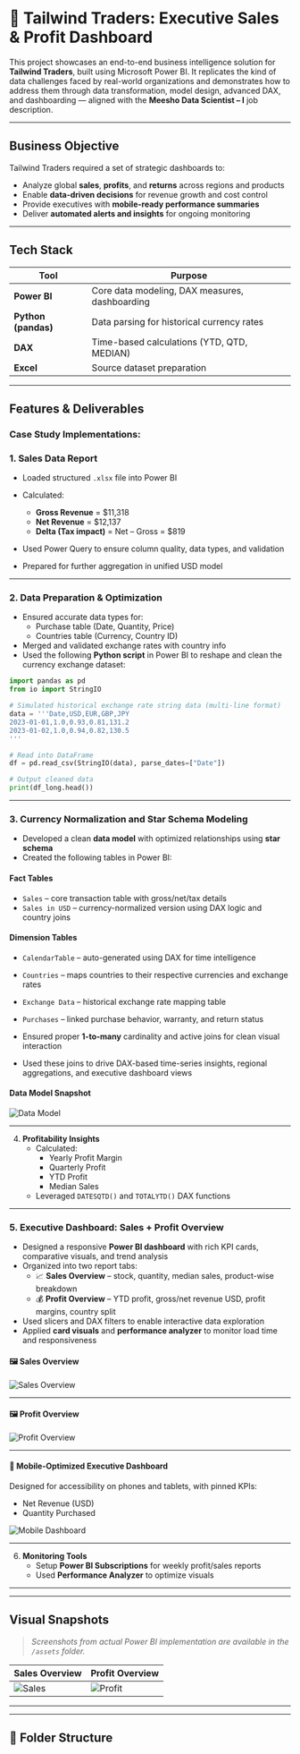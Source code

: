 # 🛒 Tailwind Traders: Executive Sales & Profit Dashboard 

This project showcases an end-to-end business intelligence solution for **Tailwind Traders**, built using Microsoft Power BI. It replicates the kind of data challenges faced by real-world organizations and demonstrates how to address them through data transformation, model design, advanced DAX, and dashboarding — aligned with the **Meesho Data Scientist – I** job description.

---

##  Business Objective

Tailwind Traders required a set of strategic dashboards to:

- Analyze global **sales**, **profits**, and **returns** across regions and products
- Enable **data-driven decisions** for revenue growth and cost control
- Provide executives with **mobile-ready performance summaries**
- Deliver **automated alerts and insights** for ongoing monitoring

---

##  Tech Stack

| Tool          | Purpose                                      |
|---------------|----------------------------------------------|
| **Power BI**  | Core data modeling, DAX measures, dashboarding |
| **Python (pandas)** | Data parsing for historical currency rates |
| **DAX**       | Time-based calculations (YTD, QTD, MEDIAN)   |
| **Excel**     | Source dataset preparation                   |

---

##  Features & Deliverables

###  Case Study Implementations:

   ### 1. **Sales Data Report**
- Loaded structured `.xlsx` file into Power BI
- Calculated:
  - **Gross Revenue** = \$11,318
  - **Net Revenue** = \$12,137
  - **Delta (Tax impact)** = Net – Gross = \$819
    
- Used Power Query to ensure column quality, data types, and validation
- Prepared for further aggregation in unified USD model

---

   ### 2. **Data Preparation & Optimization**
- Ensured accurate data types for:
  - Purchase table (Date, Quantity, Price)
  - Countries table (Currency, Country ID)
- Merged and validated exchange rates with country info
- Used the following **Python script** in Power BI to reshape and clean the currency exchange dataset:

```python
import pandas as pd
from io import StringIO

# Simulated historical exchange rate string data (multi-line format)
data = '''Date,USD,EUR,GBP,JPY
2023-01-01,1.0,0.93,0.81,131.2
2023-01-02,1.0,0.94,0.82,130.5
'''

# Read into DataFrame
df = pd.read_csv(StringIO(data), parse_dates=["Date"])

# Output cleaned data
print(df_long.head())
```

---

### 3. **Currency Normalization and Star Schema Modeling**

- Developed a clean **data model** with optimized relationships using **star schema**
- Created the following tables in Power BI:

####  Fact Tables
- `Sales` – core transaction table with gross/net/tax details
- `Sales in USD` – currency-normalized version using DAX logic and country joins

####  Dimension Tables
- `CalendarTable` – auto-generated using DAX for time intelligence
- `Countries` – maps countries to their respective currencies and exchange rates
- `Exchange Data` – historical exchange rate mapping table
- `Purchases` – linked purchase behavior, warranty, and return status

- Ensured proper **1-to-many** cardinality and active joins for clean visual interaction
- Used these joins to drive DAX-based time-series insights, regional aggregations, and executive dashboard views

####  Data Model Snapshot

![Data Model](assets/s3.png)

---

4. **Profitability Insights**
   - Calculated:
     - Yearly Profit Margin
     - Quarterly Profit
     - YTD Profit
     - Median Sales
   - Leveraged `DATESQTD()` and `TOTALYTD()` DAX functions
---

### 5. **Executive Dashboard: Sales + Profit Overview**

- Designed a responsive **Power BI dashboard** with rich KPI cards, comparative visuals, and trend analysis
- Organized into two report tabs:
  - 📈 **Sales Overview** – stock, quantity, median sales, product-wise breakdown
  - 💰 **Profit Overview** – YTD profit, gross/net revenue USD, profit margins, country split
- Used slicers and DAX filters to enable interactive data exploration
- Applied **card visuals** and **performance analyzer** to monitor load time and responsiveness

#### 🖼️ Sales Overview

![Sales Overview](assets/sales_overview.png)

---

#### 🖼️ Profit Overview

![Profit Overview](assets/profit_overview.png)

---

#### 📱 Mobile-Optimized Executive Dashboard

Designed for accessibility on phones and tablets, with pinned KPIs:

- Net Revenue (USD)
- Quantity Purchased

![Mobile Dashboard](assets/mobile_dashboard.png)

---
6. **Monitoring Tools**
   - Setup **Power BI Subscriptions** for weekly profit/sales reports
   - Used **Performance Analyzer** to optimize visuals

---
---
## Visual Snapshots

> _Screenshots from actual Power BI implementation are available in the `/assets` folder._

| Sales Overview | Profit Overview |
|----------------|------------------|
| ![Sales](assets/sales_overview.png) | ![Profit](assets/profit_overview.png) |

---
---
## 📂 Folder Structure

